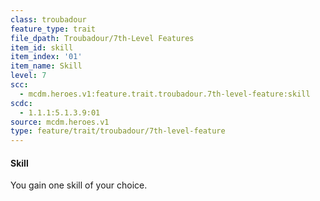 ```yaml
---
class: troubadour
feature_type: trait
file_dpath: Troubadour/7th-Level Features
item_id: skill
item_index: '01'
item_name: Skill
level: 7
scc:
  - mcdm.heroes.v1:feature.trait.troubadour.7th-level-feature:skill
scdc:
  - 1.1.1:5.1.3.9:01
source: mcdm.heroes.v1
type: feature/trait/troubadour/7th-level-feature
---
```


#### Skill

You gain one skill of your choice.
